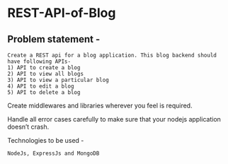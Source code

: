 # REST-API-of-Blog
## Problem statement -
```
Create a REST api for a blog application. This blog backend should have following APIs- 
1) API to create a blog
2) API to view all blogs
3) API to view a particular blog 
4) API to edit a blog 
5) API to delete a blog
```
Create middlewares and libraries wherever you feel is required.

Handle all error cases carefully to make sure that your nodejs application doesn’t crash.

Technologies to be used -
```
NodeJs, ExpressJs and MongoDB
````
